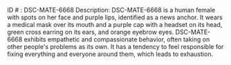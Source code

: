 ID # : DSC-MATE-6668
Description: DSC-MATE-6668 is a human female with spots on her face and purple lips, identified as a news anchor. It wears a medical mask over its mouth and a purple cap with a headset on its head, green cross earring on its ears, and orange eyebrow eyes. DSC-MATE-6668 exhibits empathetic and compassionate behavior, often taking on other people's problems as its own. It has a tendency to feel responsible for fixing everything and everyone around them, which leads to exhaustion.